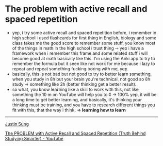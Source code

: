 # The problem with active recall and spaced repetition

- yep, i try some active recall and spaced repetition before, i remember in high school i used flashcards for first thing in English, biology and some class takes me the good score to remember some stuff, you know most of the things in math in the high school i trust thing ⇾ yep i have a framework when i remember this frame and some related stuff i will become good at math basically like this. I'm using the Anki app to try to remember the formula but it seen like not work for me because i lazy to repeat and repeat something fucking boring with me, yep.
- basically, this is not bad but not good to try to better learn something, when you study in 8h but your brain you're technical, not good so 8h study → something like 2h (better thinking get a better result).
- so what, you know learning like a skill to work with this, not like something the 10 m on YouTube will help you to 0 → 100% yep, it will be a long time to get better learning, and basically, it's thinking your thinking must be training, and you have to research different things you fit with this, that the way i think.
  ⇒ **learning how to learn**

---

[Justin Sung](Justin%20Sung.md)

[The PROBLEM with Active Recall and Spaced Repetition (Truth Behind Studying Smarter) - YouTube](https://www.youtube.com/watch?v=--Hu2w0s72Y)